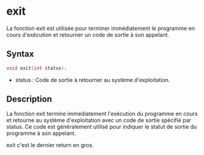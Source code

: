 # exit

La fonction exit est utilisée pour terminer immédiatement le programme en cours d'exécution et retourner un code de sortie à son appelant.

## Syntax

```h
void exit(int status);
```

- status : Code de sortie à retourner au système d'exploitation.

## Description

La fonction exit termine immédiatement l'exécution du programme en cours et retourne au système d'exploitation avec un code de sortie spécifié par status. Ce code est généralement utilisé pour indiquer le statut de sortie du programme à son appelant.

exit c'est le dernier return en gros.
